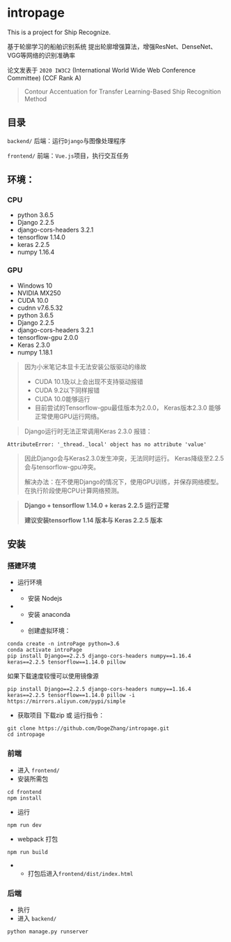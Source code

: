 # intropage
This is a project for Ship Recognize.

基于轮廓学习的船舶识别系统
提出轮廓增强算法，增强ResNet、DenseNet、VGG等网络的识别准确率

论文发表于 `2020 IW3C2` (International World Wide Web Conference Committee) (CCF Rank A)

> Contour Accentuation for Transfer Learning-Based Ship Recognition Method

## 目录
`backend/`  后端：运行`Django`与图像处理程序

`frontend/` 前端：`Vue.js`项目，执行交互任务

## 环境：
### CPU
 * python 3.6.5
 * Django 2.2.5
 * django-cors-headers 3.2.1
 * tensorflow 1.14.0
 * keras 2.2.5
 * numpy 1.16.4

### GPU
 * Windows 10
 * NVIDIA MX250
 * CUDA 10.0
 * cudnn v7.6.5.32
 * python 3.6.5
 * Django 2.2.5
 * django-cors-headers 3.2.1
 * tensorflow-gpu 2.0.0
 * Keras 2.3.0
 * numpy 1.18.1


> 因为小米笔记本显卡无法安装公版驱动的缘故 
> * CUDA 10.1及以上会出现不支持驱动报错
> * CUDA 9.2以下同样报错
> * CUDA 10.0能够运行
> * 目前尝试的Tensorflow-gpu最佳版本为2.0.0， Keras版本2.3.0
> 能够正常使用GPU运行网络。

> Django运行时无法正常调用Keras 2.3.0 报错：
```
AttributeError: '_thread._local' object has no attribute 'value'
```
> 因此Django会与Keras2.3.0发生冲突，无法同时运行。 Keras降级至2.2.5会与tensorflow-gpu冲突。
>
> 解决办法：在不使用Django的情况下，使用GPU训练，并保存网络模型。
> 在执行阶段使用CPU计算网络预测。

> **Django + tensorflow 1.14.0 + keras 2.2.5 运行正常**
>
> **建议安装tensorflow 1.14 版本与 Keras 2.2.5 版本**

## 安装

### 搭建环境

 * 运行环境
 * * 安装 Nodejs
 * * 安装 anaconda
 * * 创建虚拟环境：
 ```
conda create -n introPage python=3.6
conda activate introPage
pip install Django==2.2.5 django-cors-headers numpy==1.16.4 keras==2.2.5 tensorflow==1.14.0 pillow
 ```

如果下载速度较慢可以使用镜像源
```
pip install Django==2.2.5 django-cors-headers numpy==1.16.4 keras==2.2.5 tensorflow==1.14.0 pillow -i https://mirrors.aliyun.com/pypi/simple
```

 * 获取项目
 下载zip 或 运行指令：
```
git clone https://github.com/DogeZhang/intropage.git
cd intropage
```
 
 
### 前端

 * 进入 `frontend/`
 * 安装所需包
```
cd frontend
npm install
```
 * 运行
```
npm run dev
```
 * webpack 打包
```
npm run build
```
 * * 打包后进入`frontend/dist/index.html`
 
 ### 后端

 * 执行
 * 进入 `backend/`
```
python manage.py runserver
```
